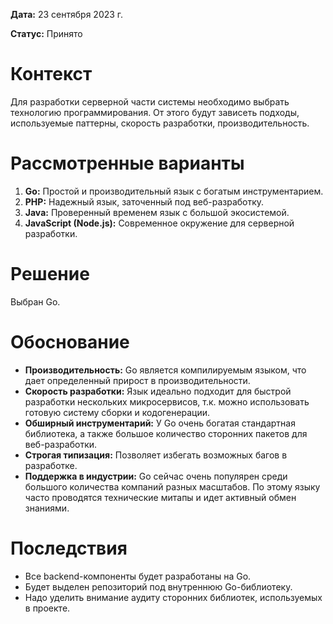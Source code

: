 **Дата:** 23 сентября 2023 г.

**Статус:** Принято

# Контекст

Для разработки серверной части системы необходимо выбрать технологию программирования. От этого будут зависеть подходы, используемые паттерны, скорость разработки, производительность.

# Рассмотренные варианты

1. **Go:** Простой и производительный язык с богатым инструментарием.
2. **PHP:** Надежный язык, заточенный под веб-разработку.
3. **Java:** Проверенный временем язык с большой экосистемой.
4. **JavaScript (Node.js):** Современное окружение для серверной разработки.

# Решение

Выбран Go.

# Обоснование

- **Производительность:** Go является компилируемым языком, что дает определенный прирост в производительности.
- **Скорость разработки:** Язык идеально подходит для быстрой разработки нескольких микросервисов, т.к. можно использовать готовую систему сборки и кодогенерации.
- **Обширный инструментарий:** У Go очень богатая стандартная библиотека, а также большое количество сторонних пакетов для веб-разработки.
- **Строгая типизация:** Позволяет избегать возможных багов в разработке.
- **Поддержка в индустрии:** Go сейчас очень популярен среди большого количества компаний разных масштабов. По этому языку часто проводятся технические митапы и идет активный обмен знаниями.

# Последствия

- Все backend-компоненты будет разработаны на Go.
- Будет выделен репозиторий под внутреннюю Go-библиотеку.
- Надо уделить внимание аудиту сторонних библиотек, используемых в проекте.
